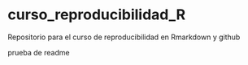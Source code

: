 # curso_reproducibilidad_R
Repositorio para el curso de reproducibilidad en Rmarkdown y github


prueba de readme

